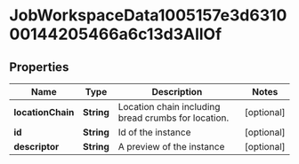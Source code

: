 

# JobWorkspaceData1005157e3d631000144205466a6c13d3AllOf


## Properties

| Name | Type | Description | Notes |
|------------ | ------------- | ------------- | -------------|
|**locationChain** | **String** | Location chain including bread crumbs for location. |  [optional] |
|**id** | **String** | Id of the instance |  [optional] |
|**descriptor** | **String** | A preview of the instance |  [optional] |



